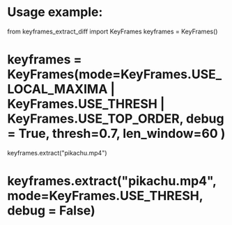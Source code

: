 # Usage example:
from keyframes_extract_diff import KeyFrames
keyframes = KeyFrames() 
# keyframes = KeyFrames(mode=KeyFrames.USE_LOCAL_MAXIMA | KeyFrames.USE_THRESH | KeyFrames.USE_TOP_ORDER, debug = True, thresh=0.7, len_window=60 )
keyframes.extract("pikachu.mp4") 
# keyframes.extract("pikachu.mp4", mode=KeyFrames.USE_THRESH, debug = False)
